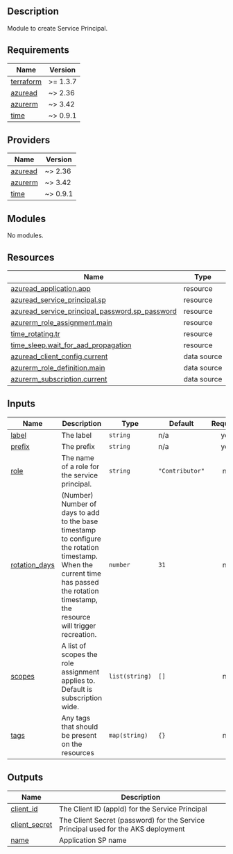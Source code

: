 ## Description

Module to create Service Principal.

## Requirements

| Name | Version |
|------|---------|
| <a name="requirement_terraform"></a> [terraform](#requirement\_terraform) | >= 1.3.7 |
| <a name="requirement_azuread"></a> [azuread](#requirement\_azuread) | ~> 2.36 |
| <a name="requirement_azurerm"></a> [azurerm](#requirement\_azurerm) | ~> 3.42 |
| <a name="requirement_time"></a> [time](#requirement\_time) | ~> 0.9.1 |

## Providers

| Name | Version |
|------|---------|
| <a name="provider_azuread"></a> [azuread](#provider\_azuread) | ~> 2.36 |
| <a name="provider_azurerm"></a> [azurerm](#provider\_azurerm) | ~> 3.42 |
| <a name="provider_time"></a> [time](#provider\_time) | ~> 0.9.1 |

## Modules

No modules.

## Resources

| Name | Type |
|------|------|
| [azuread_application.app](https://registry.terraform.io/providers/hashicorp/azuread/latest/docs/resources/application) | resource |
| [azuread_service_principal.sp](https://registry.terraform.io/providers/hashicorp/azuread/latest/docs/resources/service_principal) | resource |
| [azuread_service_principal_password.sp_password](https://registry.terraform.io/providers/hashicorp/azuread/latest/docs/resources/service_principal_password) | resource |
| [azurerm_role_assignment.main](https://registry.terraform.io/providers/hashicorp/azurerm/latest/docs/resources/role_assignment) | resource |
| [time_rotating.tr](https://registry.terraform.io/providers/hashicorp/time/latest/docs/resources/rotating) | resource |
| [time_sleep.wait_for_aad_propagation](https://registry.terraform.io/providers/hashicorp/time/latest/docs/resources/sleep) | resource |
| [azuread_client_config.current](https://registry.terraform.io/providers/hashicorp/azuread/latest/docs/data-sources/client_config) | data source |
| [azurerm_role_definition.main](https://registry.terraform.io/providers/hashicorp/azurerm/latest/docs/data-sources/role_definition) | data source |
| [azurerm_subscription.current](https://registry.terraform.io/providers/hashicorp/azurerm/latest/docs/data-sources/subscription) | data source |

## Inputs

| Name | Description | Type | Default | Required |
|------|-------------|------|---------|:--------:|
| <a name="input_label"></a> [label](#input\_label) | The label | `string` | n/a | yes |
| <a name="input_prefix"></a> [prefix](#input\_prefix) | The prefix | `string` | n/a | yes |
| <a name="input_role"></a> [role](#input\_role) | The name of a role for the service principal. | `string` | `"Contributor"` | no |
| <a name="input_rotation_days"></a> [rotation\_days](#input\_rotation\_days) | (Number) Number of days to add to the base timestamp to configure the rotation timestamp. When the current time has passed the rotation timestamp, the resource will trigger recreation. | `number` | `31` | no |
| <a name="input_scopes"></a> [scopes](#input\_scopes) | A list of scopes the role assignment applies to. Default is subscription wide. | `list(string)` | `[]` | no |
| <a name="input_tags"></a> [tags](#input\_tags) | Any tags that should be present on the resources | `map(string)` | `{}` | no |

## Outputs

| Name | Description |
|------|-------------|
| <a name="output_client_id"></a> [client\_id](#output\_client\_id) | The Client ID (appId) for the Service Principal |
| <a name="output_client_secret"></a> [client\_secret](#output\_client\_secret) | The Client Secret (password) for the Service Principal used for the AKS deployment |
| <a name="output_name"></a> [name](#output\_name) | Application SP name |
